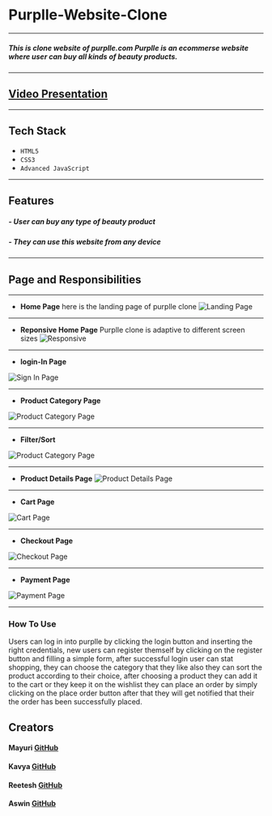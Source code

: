 
# Purplle-Website-Clone
---
##### This is clone website of purplle.com Purplle is an ecommerse website where user can buy all kinds of beauty products.
---
## [Video Presentation ](https://www.google.com)
---
## Tech Stack
- `HTML5`
- `CSS3`
- `Advanced JavaScript`
---
## Features
##### - User can buy any type of beauty product
##### - They can use this website from any device 
---
## Page and Responsibilities 
---

- **Home Page**
here is the landing page of purplle clone
![Landing Page](https://github.com/mayuriwasu1/purplle_clone/blob/main/image/home_pic.png)

---
- **Reponsive Home Page**
Purplle clone is adaptive to different screen sizes
![Responsive](https://github.com/mayuriwasu1/purplle_clone/blob/main/image/responsive.png)

---
- **login-In Page**

![Sign In Page](https://github.com/mayuriwasu1/purplle_clone/blob/main/image/login.png)


---
- **Product Category Page**

![Product Category Page](https://github.com/mayuriwasu1/purplle_clone/blob/main/image/product.png)

---
- **Filter/Sort**

![Product Category Page](https://github.com/mayuriwasu1/purplle_clone/blob/main/image/cat_p.png)

---

- **Product Details Page**
![Product Details Page](https://github.com/mayuriwasu1/purplle_clone/blob/main/image/prod_desc.png)

---
- **Cart Page**

![Cart Page](https://github.com/mayuriwasu1/purplle_clone/blob/main/image/cart_page.png)

---


- **Checkout Page**

![Checkout Page](https://github.com/mayuriwasu1/purplle_clone/blob/main/image/adress.png)

---
- **Payment Page**

![Payment Page](https://github.com/mayuriwasu1/purplle_clone/blob/main/image/pay.png)

---



### How To Use 
Users can log in into purplle by clicking the login button and inserting the right credentials, 
new users can register themself by clicking on the register button and filling a simple form, after successful 
login user can stat shopping, they can choose the category that they like also they can sort the product 
according to their choice, after choosing a product they can add it to the cart or they keep it on the wishlist 
they can place an order by simply clicking on the place order button after that they will get notified that their 
the order has been successfully placed.






## Creators

#### Mayuri  [GitHub](https://github.com/mayuriwasu1)

#### Kavya [GitHub](https://github.com/kavya-2021)

#### Reetesh  [GitHub](https://github.com/Reeteshin)

#### Aswin [GitHub](https://github.com/AswinAnand66)




 
